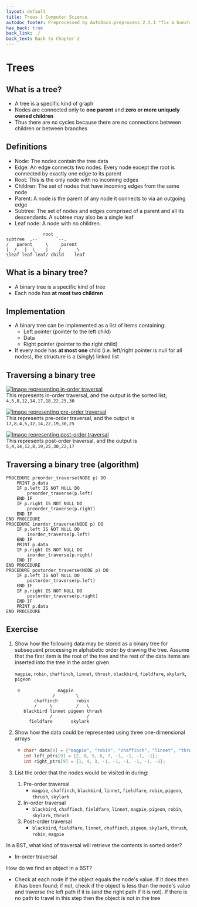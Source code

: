```yaml
---
layout: default
title: Trees | Computer Science
autodoc_footer: Preprocessed by AutoDocs.preprocess 2.5.1 "fix a bunch of bugs" ⓒ Starwort, 2020
has_back: true
back_link: ./
back_text: Back to Chapter 2
---
```


# Trees

## What is a tree?

- A tree is a specific kind of graph
- Nodes are connected only to **one parent** and **zero or more uniquely owned children**
- Thus there are no cycles because there are no connections between children or between branches

## Definitions

- Node: The nodes contain the tree data
- Edge: An edge connects two nodes. Every node except the root is connected by exactly one edge to its parent
- Root: This is the only node with no incoming edges
- Children: The set of nodes that have incoming edges from the same node
- Parent: A node is the parent of any node it connects to via an outgoing edge
- Subtree: The set of nodes and edges comprised of a parent and all its descendants. A subtree may also be a single leaf
- Leaf node: A node with no children.

```graph
              root
subtree  ,--'      `--.
/   parent     \     parent
|  /   |  \    |    /      \
\leaf leaf leaf/ child    leaf
```

## What is a binary tree?

- A binary tree is a specific kind of tree
- Each node has **at most two children**

## Implementation

- A binary tree can be implemented as a list of items containing:
  - Left pointer (pointer to the left child)
  - Data
  - Right pointer (pointer to the right child)
- If every node has **at most one** child (i.e. left/right pointer is null for all nodes), the structure is a (singly) linked list

## Traversing a binary tree

[![Image representing in-order traversal](https://lh4.googleusercontent.com/J1v7SrTprg7yXHJJSDv46inWbaVZ_DAPLsveEy6DUO_IWpz29LtdsWcoWhxg1B0_X7ahn1eBGOZS2GJyVKJh9PbT0KubOAVlTuFdmC3pcfq_m1BQRr6GJ0MZHZezj5kwuB9DLLrxHOA)](https://lh4.googleusercontent.com/J1v7SrTprg7yXHJJSDv46inWbaVZ_DAPLsveEy6DUO_IWpz29LtdsWcoWhxg1B0_X7ahn1eBGOZS2GJyVKJh9PbT0KubOAVlTuFdmC3pcfq_m1BQRr6GJ0MZHZezj5kwuB9DLLrxHOA)  
This represents in-order traversal, and the output is the sorted list; `4,5,8,12,14,17,18,22,25,30`

[![Image representing pre-order traversal](https://lh4.googleusercontent.com/zcHQrQXuWlrN2rtn550swmb6JslHMxBItsT6qx1zNbgn_ZsbiAOtMjMGS-4nHfJTgu_y5btWwWZrtliTZlW-LMrRRkqN4EVW0EJv33Rtuboe9SwiDnng-I7dR9v9Hto1Rfq-_JzxazQ)](https://lh4.googleusercontent.com/zcHQrQXuWlrN2rtn550swmb6JslHMxBItsT6qx1zNbgn_ZsbiAOtMjMGS-4nHfJTgu_y5btWwWZrtliTZlW-LMrRRkqN4EVW0EJv33Rtuboe9SwiDnng-I7dR9v9Hto1Rfq-_JzxazQ)  
This represents pre-order traversal, and the output is `17,8,4,5,12,14,22,19,30,25`

[![Image representing post-order traversal](https://lh5.googleusercontent.com/A1b7tnrkYjLPmClo6LFaelcMOnb9yc3XXi7CCqBLNAVQnFLc_erBXvVLs5TyU9cK57vBdpbmp7DR33C_BUf55BfgitayNP6pHy4LhzLJVwpEgtb5HEmYYRKp9JjKffhZMYpZDy6-UYo)](https://lh5.googleusercontent.com/A1b7tnrkYjLPmClo6LFaelcMOnb9yc3XXi7CCqBLNAVQnFLc_erBXvVLs5TyU9cK57vBdpbmp7DR33C_BUf55BfgitayNP6pHy4LhzLJVwpEgtb5HEmYYRKp9JjKffhZMYpZDy6-UYo)  
This represents post-order traversal, and the output is `5,4,14,12,8,19,25,30,22,17`

## Traversing a binary tree (algorithm)

```psc
PROCEDURE preorder_traverse(NODE p) DO
    PRINT p.data
    IF p.left IS NOT NULL DO
        preorder_traverse(p.left)
    END IF
    IF p.right IS NOT NULL DO
        preorder_traverse(p.right)
    END IF
END PROCEDURE
PROCEDURE inorder_traverse(NODE p) DO
    IF p.left IS NOT NULL DO
        inorder_traverse(p.left)
    END IF
    PRINT p.data
    IF p.right IS NOT NULL DO
        inorder_traverse(p.right)
    END IF
END PROCEDURE
PROCEDURE postorder_traverse(NODE p) DO
    IF p.left IS NOT NULL DO
        postorder_traverse(p.left)
    END IF
    IF p.right IS NOT NULL DO
        postorder_traverse(p.right)
    END IF
    PRINT p.data
END PROCEDURE
```

## Exercise

01. Show how the following data may be stored as a binary tree for subsequent processing in alphabetic order by drawing the tree. Assume that the first item is the root of the tree and the rest of the data items are inserted into the tree in the order given

    `magpie`, `robin`, `chaffinch`, `linnet`, `thrush`, `blackbird`, `fieldfare`, `skylark`, `pigeon`

    - ```graph
                   magpie
                 /        \
          chaffinch       robin
          /     \         /   \
      blackbird linnet pigeon thrush
                /             /
        fieldfare       skylark
      ```

02. Show how the data could be represented using three one-dimensional arrays

      <!-- why does this have to be marked as C++ it's perfectly valid C -->
    - ```c++
      char* data[9] = {"magpie", "robin", "chaffinch", "linnet", "thrush", "blackbird", "fieldfare", "skylark", "pigeon"};
      int left_ptrs[9] = {2, 8, 5, 6, 7, -1, -1, -1, -1};
      int right_ptrs[9] = {1, 4, 3, -1, -1, -1, -1, -1, -1};
      ```

03. List the order that the nodes would be visited in during:
    01. Pre-order traversal
        - `magpie`, `chaffinch`, `blackbird`, `linnet`, `fieldfare`, `robin`, `pigeon`, `thrush`, `skylark`
    02. In-order traversal
        - `blackbird`, `chaffinch`, `fieldfare`, `linnet`, `magpie`, `pigeon`, `robin`, `skylark`, `thrush`
    03. Post-order traversal
        - `blackbird`, `fieldfare`, `linnet`, `chaffinch`, `pigeon`, `skylark`, `thrush`, `robin`, `magpie`

In a BST, what kind of traversal will retrieve the contents in sorted order?

- In-order traversal

How do we find an object in a BST?

- Check at each node if the object equals the node's value. If it does then it has been found; if not, check if the object is less than the node's value and traverse the left path if it is (and the right path if it is not). If there is no path to travel in this step then the object is not in the tree
